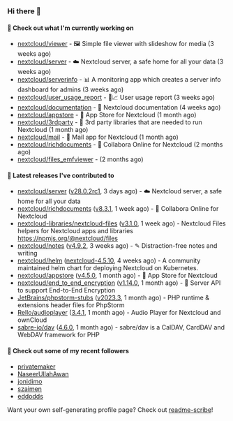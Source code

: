 ### Hi there 👋

#### 👷 Check out what I'm currently working on

- [nextcloud/viewer](https://github.com/nextcloud/viewer) - 🖼 Simple file viewer with slideshow for media (3 weeks ago)
- [nextcloud/server](https://github.com/nextcloud/server) - ☁️ Nextcloud server, a safe home for all your data (3 weeks ago)
- [nextcloud/serverinfo](https://github.com/nextcloud/serverinfo) - 📊 A monitoring app which creates a server info dashboard for admins (3 weeks ago)
- [nextcloud/user_usage_report](https://github.com/nextcloud/user_usage_report) - 👱📈 User usage report (3 weeks ago)
- [nextcloud/documentation](https://github.com/nextcloud/documentation) - 📘 Nextcloud documentation (4 weeks ago)
- [nextcloud/appstore](https://github.com/nextcloud/appstore) -  :convenience_store: App Store for Nextcloud (1 month ago)
- [nextcloud/3rdparty](https://github.com/nextcloud/3rdparty) - :battery: 3rd party libraries that are needed to run Nextcloud (1 month ago)
- [nextcloud/mail](https://github.com/nextcloud/mail) - 💌 Mail app for Nextcloud (1 month ago)
- [nextcloud/richdocuments](https://github.com/nextcloud/richdocuments) - 📑 Collabora Online for Nextcloud (2 months ago)
- [nextcloud/files_emfviewer](https://github.com/nextcloud/files_emfviewer) -  (2 months ago)

#### 🔭 Latest releases I've contributed to

- [nextcloud/server](https://github.com/nextcloud/server) ([v28.0.2rc1](https://github.com/nextcloud/server/releases/tag/v28.0.2rc1), 3 days ago) - ☁️ Nextcloud server, a safe home for all your data
- [nextcloud/richdocuments](https://github.com/nextcloud/richdocuments) ([v8.3.1](https://github.com/nextcloud/richdocuments/releases/tag/v8.3.1), 1 week ago) - 📑 Collabora Online for Nextcloud
- [nextcloud-libraries/nextcloud-files](https://github.com/nextcloud-libraries/nextcloud-files) ([v3.1.0](https://github.com/nextcloud-libraries/nextcloud-files/releases/tag/v3.1.0), 1 week ago) - Nextcloud Files helpers for Nextcloud apps and libraries https://npmjs.org/@nextcloud/files
- [nextcloud/notes](https://github.com/nextcloud/notes) ([v4.9.2](https://github.com/nextcloud/notes/releases/tag/v4.9.2), 3 weeks ago) - ✎ Distraction-free notes and writing
- [nextcloud/helm](https://github.com/nextcloud/helm) ([nextcloud-4.5.10](https://github.com/nextcloud/helm/releases/tag/nextcloud-4.5.10), 4 weeks ago) - A community maintained helm chart for deploying Nextcloud on Kubernetes.
- [nextcloud/appstore](https://github.com/nextcloud/appstore) ([v4.5.0](https://github.com/nextcloud/appstore/releases/tag/v4.5.0), 1 month ago) -  :convenience_store: App Store for Nextcloud
- [nextcloud/end_to_end_encryption](https://github.com/nextcloud/end_to_end_encryption) ([v1.14.0](https://github.com/nextcloud/end_to_end_encryption/releases/tag/v1.14.0), 1 month ago) - :closed_lock_with_key: Server API to support End-to-End Encryption
- [JetBrains/phpstorm-stubs](https://github.com/JetBrains/phpstorm-stubs) ([v2023.3](https://github.com/JetBrains/phpstorm-stubs/releases/tag/v2023.3), 1 month ago) - PHP runtime &amp; extensions header files for PhpStorm
- [Rello/audioplayer](https://github.com/Rello/audioplayer) ([3.4.1](https://github.com/Rello/audioplayer/releases/tag/3.4.1), 1 month ago) - Audio Player for Nextcloud and ownCloud
- [sabre-io/dav](https://github.com/sabre-io/dav) ([4.6.0](https://github.com/sabre-io/dav/releases/tag/4.6.0), 1 month ago) - sabre/dav is a CalDAV, CardDAV and WebDAV framework for PHP

#### 👯 Check out some of my recent followers

- [privatemaker](https://github.com/privatemaker)
- [NaseerUllahAwan](https://github.com/NaseerUllahAwan)
- [jonidimo](https://github.com/jonidimo)
- [szaimen](https://github.com/szaimen)
- [eddodds](https://github.com/eddodds)

Want your own self-generating profile page? Check out [readme-scribe](https://github.com/muesli/readme-scribe)!
